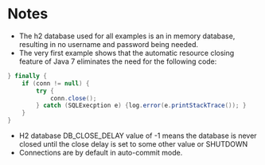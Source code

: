 # Notes

* The h2 database used for all examples is an in memory database, resulting in no username and password being needed.
* The very first example shows that the automatic resource closing feature of Java 7 eliminates the need for the following code:
```java
} finally {
    if (conn != null) {
        try {
            conn.close();
        } catch (SQLExecption e) {log.error(e.printStackTrace()); }
    }
}
````
* H2 database DB_CLOSE_DELAY value of -1 means the database is never closed until the close delay is set to some other value or SHUTDOWN
* Connections are by default in auto-commit mode.  